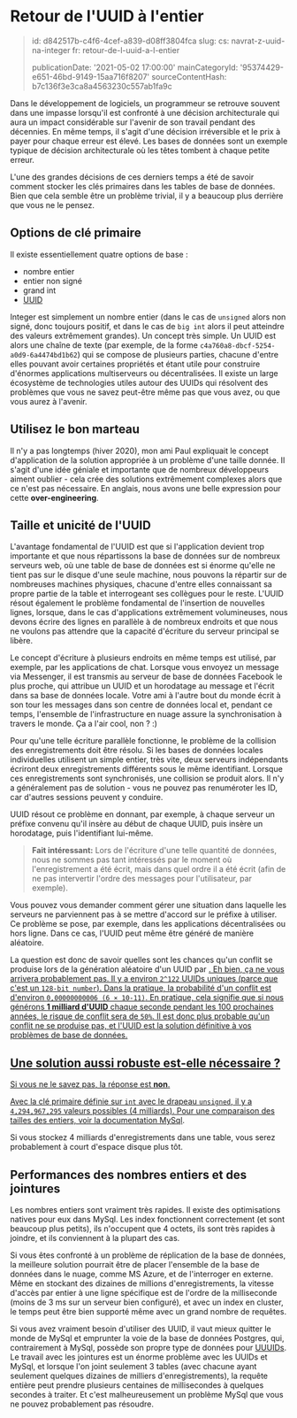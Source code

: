 Retour de l'UUID à l'entier
===========================

> id: d842517b-c4f6-4cef-a839-d08ff3804fca
> slug:
> 	cs: navrat-z-uuid-na-integer
> 	fr: retour-de-l-uuid-a-l-entier
> 
> publicationDate: '2021-05-02 17:00:00'
> mainCategoryId: '95374429-e651-46bd-9149-15aa716f8207'
> sourceContentHash: b7c136f3e3ca8a4563230c557ab1fa9c

Dans le développement de logiciels, un programmeur se retrouve souvent dans une impasse lorsqu'il est confronté à une décision architecturale qui aura un impact considérable sur l'avenir de son travail pendant des décennies. En même temps, il s'agit d'une décision irréversible et le prix à payer pour chaque erreur est élevé. Les bases de données sont un exemple typique de décision architecturale où les têtes tombent à chaque petite erreur.

L'une des grandes décisions de ces derniers temps a été de savoir comment stocker les clés primaires dans les tables de base de données. Bien que cela semble être un problème trivial, il y a beaucoup plus derrière que vous ne le pensez.

Options de clé primaire
-------------------------

Il existe essentiellement quatre options de base :

- nombre entier
- entier non signé
- grand int
- <a href="/uuid-performance">UUID</a>

Integer est simplement un nombre entier (dans le cas de `unsigned` alors non signé, donc toujours positif, et dans le cas de `big int` alors il peut atteindre des valeurs extrêmement grandes). Un concept très simple. Un UUID est alors une chaîne de texte (par exemple, de la forme `c4a760a8-dbcf-5254-a0d9-6a4474bd1b62`) qui se compose de plusieurs parties, chacune d'entre elles pouvant avoir certaines propriétés et étant utile pour construire d'énormes applications multiserveurs ou décentralisées. Il existe un large écosystème de technologies utiles autour des UUIDs qui résolvent des problèmes que vous ne savez peut-être même pas que vous avez, ou que vous aurez à l'avenir.

Utilisez le bon marteau
-------------------------

Il n'y a pas longtemps (hiver 2020), mon ami Paul expliquait le concept d'application de la solution appropriée à un problème d'une taille donnée. Il s'agit d'une idée géniale et importante que de nombreux développeurs aiment oublier - cela crée des solutions extrêmement complexes alors que ce n'est pas nécessaire. En anglais, nous avons une belle expression pour cette **over-engineering**.

Taille et unicité de l'UUID
--------------------------

L'avantage fondamental de l'UUID est que si l'application devient trop importante et que nous répartissons la base de données sur de nombreux serveurs web, où une table de base de données est si énorme qu'elle ne tient pas sur le disque d'une seule machine, nous pouvons la répartir sur de nombreuses machines physiques, chacune d'entre elles connaissant sa propre partie de la table et interrogeant ses collègues pour le reste. L'UUID résout également le problème fondamental de l'insertion de nouvelles lignes, lorsque, dans le cas d'applications extrêmement volumineuses, nous devons écrire des lignes en parallèle à de nombreux endroits et que nous ne voulons pas attendre que la capacité d'écriture du serveur principal se libère.

Le concept d'écriture à plusieurs endroits en même temps est utilisé, par exemple, par les applications de chat. Lorsque vous envoyez un message via Messenger, il est transmis au serveur de base de données Facebook le plus proche, qui attribue un UUID et un horodatage au message et l'écrit dans sa base de données locale. Votre ami à l'autre bout du monde écrit à son tour les messages dans son centre de données local et, pendant ce temps, l'ensemble de l'infrastructure en nuage assure la synchronisation à travers le monde. Ça a l'air cool, non ? :)

Pour qu'une telle écriture parallèle fonctionne, le problème de la collision des enregistrements doit être résolu. Si les bases de données locales individuelles utilisent un simple entier, très vite, deux serveurs indépendants écriront deux enregistrements différents sous le même identifiant. Lorsque ces enregistrements sont synchronisés, une collision se produit alors. Il n'y a généralement pas de solution - vous ne pouvez pas renuméroter les ID, car d'autres sessions peuvent y conduire.

UUID résout ce problème en donnant, par exemple, à chaque serveur un préfixe convenu qu'il insère au début de chaque UUID, puis insère un horodatage, puis l'identifiant lui-même.

> **Fait intéressant:** Lors de l'écriture d'une telle quantité de données, nous ne sommes pas tant intéressés par le moment où l'enregistrement a été écrit, mais dans quel ordre il a été écrit (afin de ne pas intervertir l'ordre des messages pour l'utilisateur, par exemple).

Vous pouvez vous demander comment gérer une situation dans laquelle les serveurs ne parviennent pas à se mettre d'accord sur le préfixe à utiliser. Ce problème se pose, par exemple, dans les applications décentralisées ou hors ligne. Dans ce cas, l'UUID peut même être généré de manière aléatoire.

La question est donc de savoir quelles sont les chances qu'un conflit se produise lors de la génération aléatoire d'un UUID</a> par <a href="https://stackoverflow.com/questions/1155008/how-unique-is-uuid">. Eh bien, ça ne vous arrivera probablement pas. Il y a environ `2^122` UUIDs uniques (parce que c'est un `128-bit number`). Dans la pratique, la probabilité d'un conflit est d'environ `0,00000000006 (6 × 10-11)`. En pratique, cela signifie que si nous générons **1 milliard d'UUID** chaque seconde pendant les 100 prochaines années, le risque de conflit sera de `50%`. Il est donc plus probable qu'un conflit ne se produise pas, et l'UUID est la solution définitive à vos problèmes de base de données.

Une solution aussi robuste est-elle nécessaire ?
-------------------------------

Si vous ne le savez pas, la réponse est **non**.

Avec la clé primaire définie sur `int` avec le drapeau `unsigned`, il y a `4,294,967,295` valeurs possibles (4 milliards). Pour une comparaison des tailles des entiers, voir la <a href="https://dev.mysql.com/doc/refman/8.0/en/integer-types.html">documentation MySql</a>.

Si vous stockez 4 milliards d'enregistrements dans une table, vous serez probablement à court d'espace disque plus tôt.

Performances des nombres entiers et des jointures
----------------------

Les nombres entiers sont vraiment très rapides. Il existe des optimisations natives pour eux dans MySql. Les index fonctionnent correctement (et sont beaucoup plus petits), ils n'occupent que 4 octets, ils sont très rapides à joindre, et ils conviennent à la plupart des cas.

Si vous êtes confronté à un problème de réplication de la base de données, la meilleure solution pourrait être de placer l'ensemble de la base de données dans le nuage, comme MS Azure, et de l'interroger en externe. Même en stockant des dizaines de millions d'enregistrements, la vitesse d'accès par entier à une ligne spécifique est de l'ordre de la milliseconde (moins de 3 ms sur un serveur bien configuré), et avec un index en cluster, le temps peut être bien supporté même avec un grand nombre de requêtes.

Si vous avez vraiment besoin d'utiliser des UUID, il vaut mieux quitter le monde de MySql et emprunter la voie de la base de données Postgres, qui, contrairement à MySql, possède son propre type de données pour <a href="https://www.postgresql.org/docs/9.1/datatype-uuid.html">UUUIDs</a>. Le travail avec les jointures est un énorme problème avec les UUIDs et MySql, et lorsque l'on joint seulement 3 tables (avec chacune ayant seulement quelques dizaines de milliers d'enregistrements), la requête entière peut prendre plusieurs centaines de millisecondes à quelques secondes à traiter. Et c'est malheureusement un problème MySql que vous ne pouvez probablement pas résoudre.

